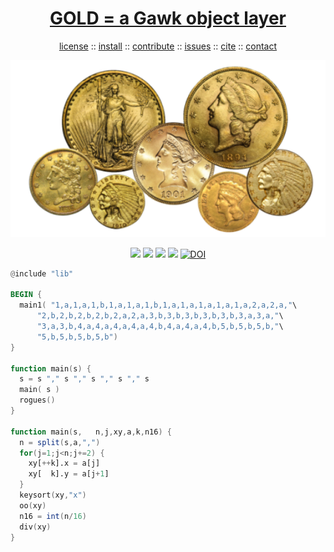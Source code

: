 <a name=top>
<h1 align=center>
   <a href="https://github.com/golden/dev/blob/master/README.md#top">
     GOLD = a Gawk object layer
   </a>
</h1>
<p align=center>
   <a    href="https://github.com/golden/dev/blob/master/LICENSE.md#top">license</a>
   :: <a href="https://github.com/golden/dev/blob/master/INSTALL.md#top">install</a>
   :: <a href="https://github.com/golden/dev/blob/master/CONTRIBUTE.md#top">contribute</a>
   :: <a href="https://github.com/golden/dev/issues">issues</a>
   :: <a href="https://github.com/golden/dev/blob/master/CITATION.md#top">cite</a>
   :: <a href="https://github.com/golden/dev/blob/master/CONTACT.md#top">contact</a>
</p>
<p align=center>
   <img width=600 src="https://github.com/golden/dev/raw/master/etc/img/coins.png">
</p>
<p align=center>
   <img src="https://img.shields.io/badge/language-gawk-orange">
   <img src="https://img.shields.io/badge/purpose-ai,se-blueviolet">
   <img src="https://img.shields.io/badge/platform-mac,*nux-informational">
   <a href="https://travis-ci.org/github/golden/dev"> <img src="https://travis-ci.org/golden/dev.svg?branch=master"></a>
   <a href="https://doi.org/10.5281/zenodo.3887420"><img src="https://zenodo.org/badge/DOI/10.5281/zenodo.3887420.svg" alt="DOI"></a>
</p>

```awk
@include "lib"

BEGIN {
  main1( "1,a,1,a,1,b,1,a,1,a,1,b,1,a,1,a,1,a,1,a,1,a,2,a,2,a,"\
      "2,b,2,b,2,b,2,b,2,a,2,a,3,b,3,b,3,b,3,b,3,b,3,a,3,a,"\
      "3,a,3,b,4,a,4,a,4,a,4,a,4,b,4,a,4,a,4,b,5,b,5,b,5,b,"\
      "5,b,5,b,5,b,5,b")
}

function main(s) {
  s = s "," s "," s "," s "," s
  main( s ) 
  rogues()
}

function main(s,   n,j,xy,a,k,n16) {
  n = split(s,a,",")
  for(j=1;j<n;j+=2) {
    xy[++k].x = a[j]
    xy[  k].y = a[j+1]
  }
  keysort(xy,"x")
  oo(xy)
  n16 = int(n/16)
  div(xy)
}
```
